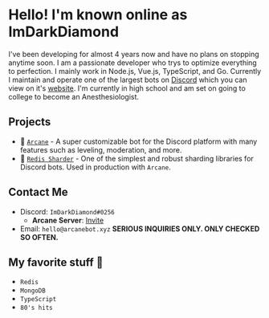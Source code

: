 # Hello! I'm known online as ImDarkDiamond

I've been developing for almost 4 years now and have no plans on stopping anytime soon. I am a passionate developer who trys to optimize everything to perfection. I mainly work in Node.js, Vue.js, TypeScript, and Go. Currently I maintain and operate one of the largest bots on [Discord](https://discord.com) which you can view on it's [website](https://arcanebot.xyz). I'm currently in high school and am set on going to college to become an Anesthesiologist.

## Projects
- 🤖 [`Arcane`](https://arcanebot.xyz) - A super customizable bot for the Discord platform with many features such as leveling, moderation, and more. 
- 💯 [`Redis Sharder`](https://github.com/arcanebot/redis-sharder) - One of the simplest and robust sharding libraries for Discord bots. Used in production with `Arcane`.  

## Contact Me
- Discord: `ImDarkDiamond#0256`
  - **Arcane Server**: [Invite](https://discord.gg/467YPjF)
- Email: `hello@arcanebot.xyz` **SERIOUS INQUIRIES ONLY. ONLY CHECKED SO OFTEN.**

## My favorite stuff 💙
- `Redis`
- `MongoDB`
- `TypeScript`
- `80's hits`
